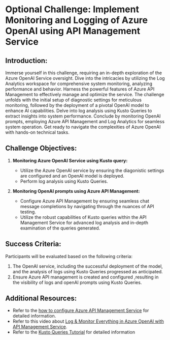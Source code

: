 # Optional Challenge: Implement Monitoring and Logging of Azure OpenAI using API Management Service

## Introduction:

Immerse yourself in this challenge, requiring an in-depth exploration of the Azure OpenAI Service oversight. Dive into the intricacies by utilizing the Log Analytics workspace for comprehensive system monitoring, analyzing performance and behavior. Harness the powerful features of Azure API Management to effectively manage and optimize the service. The challenge unfolds with the initial setup of diagnostic settings for meticulous monitoring, followed by the deployment of a pivotal OpenAI model to enhance AI capabilities. Delve into log analysis using Kusto Queries to extract insights into system performance. Conclude by monitoring OpenAI prompts, employing Azure API Management and Log Analytics for seamless system operation. Get ready to navigate the complexities of Azure OpenAI with hands-on technical tasks.

## Challenge Objectives:

1. **Monitoring Azure OpenAI Service using Kusto query:**
   - Utilize the Azure OpenAI service by ensuring the diagonistic settings are configured and an OpenAI model is deployed.
   - Perform log analysis using Kusto Queries.
     
2. **Monitoring OpenAI prompts using Azure API Management:**
   - Configure Azure API Management by ensuring seamless chat message completions by navigating through the nuances of API testing.
   - Utilize the robust capabilities of Kusto queries within the API Management Service for advanced log analysis and in-depth examination of the queries generated.
  
## Success Criteria:

Participants will be evaluated based on the following criteria:

1. The OpenAI service, including the successful deployment of the model, and the analysis of logs using Kusto Queries progressed as anticipated.
2. Ensure Azure API management is created and configured ,resulting in the visibility of logs and openAI prompts using Kusto Queries.

## Additional Resources:

- Refer to the [how to configure Azure API Management Service](https://github.com/Azure-Samples/openai-python-enterprise-logging/blob/main/README.md) for detailed information.
- Refer to this video about [Log & Monitor Everything in Azure OpenAI with API Management Service](https://github.com/Azure-Samples/openai-python-enterprise-logging/blob/main/README.md).
- Refer to the [Kusto Queries Tutorial](https://learn.microsoft.com/en-us/azure/azure-monitor/logs/log-analytics-tutorial) for detailed information

